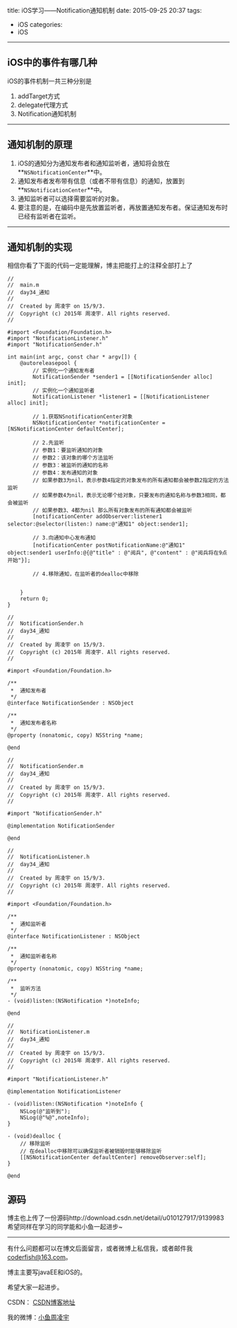 title: iOS学习——Notification通知机制
date: 2015-09-25 20:37
tags:
  - iOS
categories:
  - iOS
---


## **iOS中的事件有哪几种**
iOS的事件机制一共三种分别是

1. addTarget方式
2. delegate代理方式
3. Notification通知机制

-----

## **通知机制的原理**
1. iOS的通知分为通知发布者和通知监听者，通知将会放在**`NSNotificationCenter`**中。
2. 通知发布者发布带有信息（或者不带有信息）的通知，放置到**`NSNotificationCenter`**中。
3. 通知监听者可以选择需要监听的对象。
4. 要注意的是，在编码中是先放置监听者，再放置通知发布者。保证通知发布时已经有监听者在监听。

-----

## **通知机制的实现**
相信你看了下面的代码一定能理解，博主把能打上的注释全部打上了

```objc
//
//  main.m
//  day34_通知
//
//  Created by 周凌宇 on 15/9/3.
//  Copyright (c) 2015年 周凌宇. All rights reserved.
//

#import <Foundation/Foundation.h>
#import "NotificationListener.h"
#import "NotificationSender.h"

int main(int argc, const char * argv[]) {
    @autoreleasepool {
        // 实例化一个通知发布者
        NotificationSender *sender1 = [[NotificationSender alloc] init];
        // 实例化一个通知监听者
        NotificationListener *listener1 = [[NotificationListener alloc] init];
        
        // 1.获取NSnotificationCenter对象
        NSNotificationCenter *notificationCenter = [NSNotificationCenter defaultCenter];
        
        // 2.先监听
        // 参数1：要监听通知的对象
        // 参数2：该对象的哪个方法监听
        // 参数3：被监听的通知的名称
        // 参数4：发布通知的对象
        // 如果参数3为nil，表示参数4指定的对象发布的所有通知都会被参数2指定的方法监听
        // 如果参数4为nil，表示无论哪个给对象，只要发布的通知名称与参数3相同，都会被监听
        // 如果参数3、4都为nil 那么所有对象发布的所有通知都会被监听
        [notificationCenter addObserver:listener1 selector:@selector(listen:) name:@"通知1" object:sender1];
        
        // 3.向通知中心发布通知
        [notificationCenter postNotificationName:@"通知1" object:sender1 userInfo:@{@"title" : @"阅兵", @"content" : @"阅兵将在9点开始"}];
        
        // 4.移除通知，在监听者的dealloc中移除
        
        
    }
    return 0;
}

```

<!--more-->

```objc
//
//  NotificationSender.h
//  day34_通知
//
//  Created by 周凌宇 on 15/9/3.
//  Copyright (c) 2015年 周凌宇. All rights reserved.
//

#import <Foundation/Foundation.h>

/**
 *  通知发布者
 */
@interface NotificationSender : NSObject

/**
 *  通知发布者名称
 */
@property (nonatomic, copy) NSString *name;

@end

```

```objc
//
//  NotificationSender.m
//  day34_通知
//
//  Created by 周凌宇 on 15/9/3.
//  Copyright (c) 2015年 周凌宇. All rights reserved.
//

#import "NotificationSender.h"

@implementation NotificationSender

@end

```

```objc
//
//  NotificationListener.h
//  day34_通知
//
//  Created by 周凌宇 on 15/9/3.
//  Copyright (c) 2015年 周凌宇. All rights reserved.
//

#import <Foundation/Foundation.h>

/**
 *  通知监听者
 */
@interface NotificationListener : NSObject

/**
 *  通知监听者名称
 */
@property (nonatomic, copy) NSString *name;

/**
 *  监听方法
 */
- (void)listen:(NSNotification *)noteInfo;

@end

```

```objc
//
//  NotificationListener.m
//  day34_通知
//
//  Created by 周凌宇 on 15/9/3.
//  Copyright (c) 2015年 周凌宇. All rights reserved.
//

#import "NotificationListener.h"

@implementation NotificationListener

- (void)listen:(NSNotification *)noteInfo {
    NSLog(@"监听到");
    NSLog(@"%@",noteInfo);
}

- (void)dealloc {
    // 移除监听
    // 在dealloc中移除可以确保监听者被销毁时能够移除监听
    [[NSNotificationCenter defaultCenter] removeObserver:self];
}

@end

```

## **源码**
博主也上传了一份源码http://download.csdn.net/detail/u010127917/9139983
希望同样在学习的同学能和小鱼一起进步~



----

有什么问题都可以在博文后面留言，或者微博上私信我，或者邮件我<coderfish@163.com>。

博主主要写javaEE和iOS的。

希望大家一起进步。

CSDN： [CSDN博客地址](http://blog.csdn.net/u010127917)

我的微博：[小鱼周凌宇](http://weibo.com/coderfish/)


